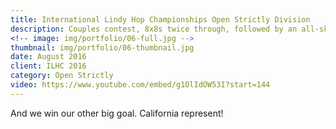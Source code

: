 ```yaml
---
title: International Lindy Hop Championships Open Strictly Division 
description: Couples contest, 8x8s twice through, followed by an all-skate.
<!-- image: img/portfolio/06-full.jpg -->
thumbnail: img/portfolio/06-thumbnail.jpg
date: August 2016
client: ILHC 2016
category: Open Strictly
video: https://www.youtube.com/embed/g1OlIdOW53I?start=144
---
```

And we win our other big goal. California represent!

